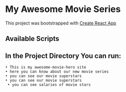 # My Awesome Movie Series

This project was bootstrapped with [Create React App](https://my-awesome-movie-series.netlify.app/)

## Available Scripts

## In the Project Directory You can run:

    • This is my awesome-movie-hero site
    • here you can know about our new movie series
    • you can see our movie superstars
    • you can see our movie superstars
     • you can see salaries of movie stars
